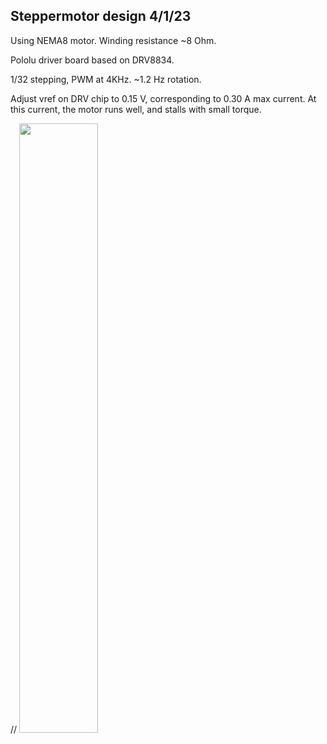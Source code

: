 ## Steppermotor design 4/1/23

Using NEMA8 motor. Winding resistance ~8 Ohm.

Pololu driver board based on DRV8834. 

1/32 stepping, PWM at 4KHz.  ~1.2 Hz rotation.

Adjust vref on DRV chip to 0.15 V, corresponding to 0.30 A max current.  At this current, the motor runs well, and stalls with small torque.

// <img src=img/servo_driver.jpg width=50%>





